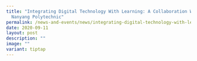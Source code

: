 ```yaml
---
title: "Integrating Digital Technology With Learning: A Collaboration With
  Nanyang Polytechnic"
permalink: /news-and-events/news/integrating-digital-technology-with-learning-a-collaboration-with-nanyang/
date: 2020-09-11
layout: post
description: ""
image: ""
variant: tiptap
---
```

